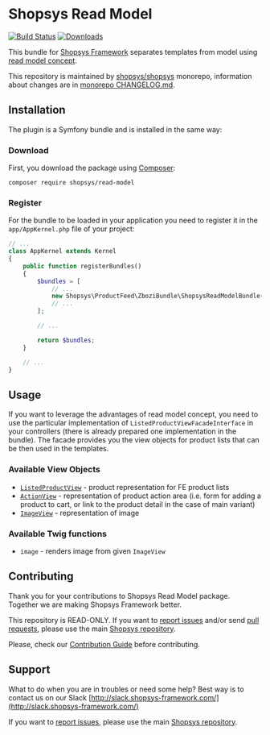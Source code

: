 # Shopsys Read Model

[![Build Status](https://travis-ci.org/shopsys/read-model.svg?branch=master)](https://travis-ci.org/shopsys/read-model)
[![Downloads](https://img.shields.io/packagist/dt/shopsys/read-model.svg)](https://packagist.org/packages/shopsys/read-model)

This bundle for [Shopsys Framework](https://www.shopsys-framework.com) separates templates from model using [read model concept](https://github.com/shopsys/shopsys/blob/master/docs/model/introduction-to-read-model.md).

This repository is maintained by [shopsys/shopsys] monorepo, information about changes are in [monorepo CHANGELOG.md](https://github.com/shopsys/shopsys/blob/master/CHANGELOG.md).

## Installation
The plugin is a Symfony bundle and is installed in the same way:

### Download
First, you download the package using [Composer](https://getcomposer.org/):
```
composer require shopsys/read-model
```

### Register
For the bundle to be loaded in your application you need to register it in the `app/AppKernel.php` file of your project:
```php
// ...
class AppKernel extends Kernel
{
    public function registerBundles()
    {
        $bundles = [
            // ...
            new Shopsys\ProductFeed\ZboziBundle\ShopsysReadModelBundle(),
            // ...
        ];

        // ...

        return $bundles;
    }

    // ...
}
```

## Usage
If you want to leverage the advantages of read model concept, you need to use the particular implementation of `ListedProductViewFacadeInterface` in your controllers (there is already prepared one implementation in the bundle).
The facade provides you the view objects for product lists that can be then used in the templates.

### Available View Objects
- [`ListedProductView`](src/Product/Listed/ListedProductView.php) - product representation for FE product lists
- [`ActionView`](src/Product/Action/ProductActionView.php) - representation of product action area (i.e. form for adding a product to cart, or link to the product detail in the case of main variant)
- [`ImageView`](src/Image/ImageView.php) - representation of image

### Available Twig functions
- `image` - renders image from given `ImageView`

## Contributing
Thank you for your contributions to Shopsys Read Model package.
Together we are making Shopsys Framework better.

This repository is READ-ONLY.
If you want to [report issues](https://github.com/shopsys/shopsys/issues/new) and/or send [pull requests](https://github.com/shopsys/shopsys/compare),
please use the main [Shopsys repository](https://github.com/shopsys/shopsys).

Please, check our [Contribution Guide](https://github.com/shopsys/shopsys/blob/master/CONTRIBUTING.md) before contributing.

## Support
What to do when you are in troubles or need some help? Best way is to contact us on our Slack [http://slack.shopsys-framework.com/](http://slack.shopsys-framework.com/)

If you want to [report issues](https://github.com/shopsys/shopsys/issues/new), please use the main [Shopsys repository](https://github.com/shopsys/shopsys).

[shopsys/shopsys]:(https://github.com/shopsys/shopsys)
